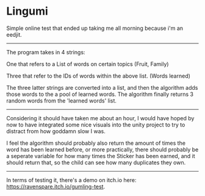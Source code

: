 # Lingumi

Simple online test that ended up taking me all morning because i'm an eedjit.
***
The program takes in 4 strings:

One that refers to a List of words on certain topics (Fruit, Family)

Three that refer to the IDs of words within the above list. (Words learned)

The three latter strings are converted into a list, and then the algorithm adds those words to the a pool of learned words.
The algorithm finally returns 3 random words from the 'learned words' list.
***
Considering it should have taken me about an hour,
I would have hoped by now to have integrated some nice visuals into the unity project to try to distract from how goddamn slow I was.

I feel the algorithm should probably also return the amount of times the word has been learned before,
or more practically, there should probably be a seperate variable for how many times the Sticker has been earned,
and it should return that, so the child can see how many duplicates they own.
***
In terms of testing it, there's a demo on itch.io here: https://ravenspare.itch.io/gumling-test.
